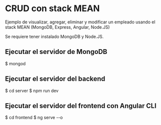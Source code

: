 # CRUD con stack MEAN
Ejemplo de visualizar, agregar, eliminar y modificar un empleado usando el stack MEAN (MongoDB, Express, Angular, Node.JS)

Se requiere tener instalado MongoDB y Node.JS.

## Ejecutar el servidor de MongoDB 
$ mongod

## Ejecutar el servidor del backend
$ cd server
$ npm run dev

## Ejecutar el servidor del frontend con Angular CLI
$ cd frontend
$ ng serve --o
